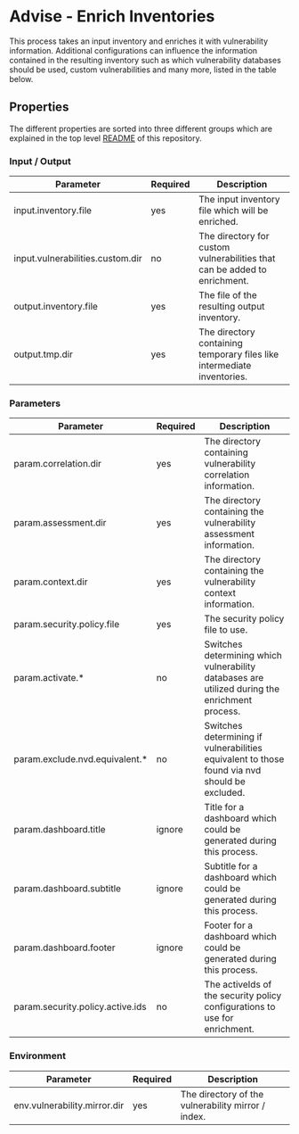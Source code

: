 # Advise - Enrich Inventories

This process takes an input inventory and enriches it with vulnerability information. Additional configurations can influence
the information contained in the resulting inventory such as which vulnerability databases should be used, custom vulnerabilities and
many more, listed in the table below.

## Properties

The different properties are sorted into three different groups which are explained in the top level [README](../README.md#processor-conventions)
of this repository.

### Input / Output
| Parameter                        | Required | Description                                                               |
|----------------------------------|----------|---------------------------------------------------------------------------|
| input.inventory.file             | yes      | The input inventory file which will be enriched.                          |
| input.vulnerabilities.custom.dir | no       | The directory for custom vulnerabilities that can be added to enrichment. |
| output.inventory.file            | yes      | The file of the resulting output inventory.                               |
| output.tmp.dir                   | yes      | The directory containing temporary files like intermediate inventories.   |

### Parameters
| Parameter                         | Required | Description                                                                                    |
|-----------------------------------|----------|------------------------------------------------------------------------------------------------|
| param.correlation.dir          | yes      | The directory containing vulnerability correlation information.           |
| param.assessment.dir           | yes      | The directory containing the vulnerability assessment information.        |
| param.context.dir              | yes      | The directory containing the vulnerability context information.           |
| param.security.policy.file     | yes      | The security policy file to use.                                          |
| param.activate.*                  | no       | Switches determining which vulnerability databases are utilized during the enrichment process. |
| param.exclude.nvd.equivalent.*    | no       | Switches determining if vulnerabilities equivalent to those found via nvd should be excluded.  |
| param.dashboard.title             | ignore   | Title for a dashboard which could be generated during this process.                            |
| param.dashboard.subtitle          | ignore   | Subtitle for a dashboard which could be generated during this process.                         |
| param.dashboard.footer            | ignore   | Footer for a dashboard which could be generated during this process.                           |
| param.security.policy.active.ids  | no       | The activeIds of the security policy configurations to use for enrichment.                     |

### Environment
| Parameter                    | Required | Description                                                                                    |
|------------------------------|----------|------------------------------------------------------------------------------------------------|
| env.vulnerability.mirror.dir | yes      | The directory of the vulnerability mirror / index.                                             |
